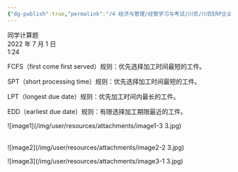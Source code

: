 ```yaml
---
{"dg-publish":true,"permalink":"/4 经济与管理/经管学习与考试/川农/川农ERP企业信息资源管理/同学计算题/","title":"同学计算题"}
---
```



同学计算题  
2022 年 7 月 1 日  
1:24

FCFS（first come first served）规则：优先选择加工时间最短的工件。

SPT（short processing time）规则：优先选择加工时间最短的工件。

LPT（longest due date）规则：优先加工时间内最长的工件。

EDD（earliest due date）规则：有限选择加工期限最近的工件。

![image1](/img/user/resources/attachments/image1-3 3.jpg)

|    |    |
|-----|-----|

![image2](/img/user/resources/attachments/image2-2 3.jpg)

![image3](/img/user/resources/attachments/image3-1 3.jpg)